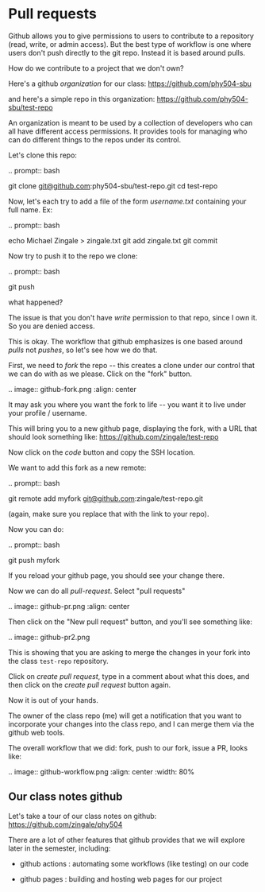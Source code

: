 # Pull requests

Github allows you to give permissions to users to contribute to a
repository (read, write, or admin access).  But the best type of workflow
is one where users don't push directly to the git repo.  Instead it is based
around pulls.

How do we contribute to a project that we don't own?

Here's a github *organization* for our class: https://github.com/phy504-sbu

and here's a simple repo in this organization: https://github.com/phy504-sbu/test-repo

An organization is meant to be used by a collection of developers who
can all have different access permissions.  It provides tools for
managing who can do different things to the repos under its control.

Let's clone this repo:

.. prompt:: bash

   git clone git@github.com:phy504-sbu/test-repo.git
   cd test-repo

Now, let's each try to add a file of the form *username.txt* containing
your full name.  Ex:

.. prompt:: bash

   echo Michael Zingale > zingale.txt
   git add zingale.txt
   git commit

Now try to push it to the repo we clone:

.. prompt:: bash

   git push

what happened?

The issue is that you don't have *write* permission to that repo,
since I own it.  So you are denied access.

This is okay.  The workflow that github emphasizes is one based around
*pulls* not *pushes*, so let's see how we do that.

First, we need to *fork* the repo -- this creates a clone under our
control that we can do with as we please.  Click on the "fork" button.

.. image:: github-fork.png
   :align: center

It may ask you where you want the fork to life -- you want it to live
under your profile / username.

This will bring you to a new github page, displaying the fork, with a
URL that should look something like: https://github.com/zingale/test-repo

Now click on the *code* button and copy the SSH location.

We want to add this fork as a new remote:

.. prompt:: bash

   git remote add myfork git@github.com:zingale/test-repo.git

(again, make sure you replace that with the link to your repo).

Now you can do:

.. prompt:: bash

   git push myfork

If you reload your github page, you should see your change there.

Now we can do all *pull-request*.  Select "pull requests"

.. image:: github-pr.png
   :align: center

Then click on the "New pull request" button, and you'll see something like:

.. image:: github-pr2.png

This is showing that you are asking to merge the changes in your fork into the
class ``test-repo`` repository.

Click on *create pull request*, type in a comment about what this does, and then click
on the *create pull request* button again.

Now it is out of your hands.

The owner of the class repo (me) will get a notification that you want
to incorporate your changes into the class repo, and I can merge them
via the github web tools.


The overall workflow that we did: fork, push to our fork, issue a PR, looks like:

.. image:: github-workflow.png
   :align: center
   :width: 80%




## Our class notes github

Let's take a tour of our class notes on github: https://github.com/zingale/phy504

There are a lot of other features that github provides that we will explore later in the semester, including:

* github actions : automating some workflows (like testing) on our code

* github pages : building and hosting web pages for our project


